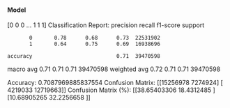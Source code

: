 #### Model
[0 0 0 ... 1 1 1]
Classification Report:
              precision    recall  f1-score   support

           0       0.78      0.68      0.73  22531902
           1       0.64      0.75      0.69  16938696

    accuracy                           0.71  39470598
   macro avg       0.71      0.71      0.71  39470598
weighted avg       0.72      0.71      0.71  39470598

Accuracy: 0.7087969885837554
Confusion Matrix:
[[15256978  7274924]
 [ 4219033 12719663]]
Confusion Matrix (%):
[[38.65403306 18.4312485 ]
 [10.68905265 32.2256658 ]]
